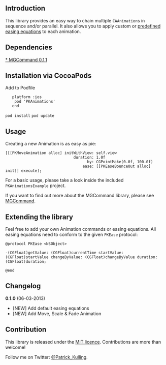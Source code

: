 ## Introduction

This library provides an easy way to chain multiple `CAAnimation`s in sequence and/or parallel.
It also allows you to apply custom or [predefined easing equations](http://easings.net/) to each animation.

## Dependencies
[* MGCommand 0.1.1](https://github.com/MattesGroeger/MGCommand)

## Installation via CocoaPods
Add to Podfile

```
   platform :ios
    pod 'PKAnimations'
   end
```

`pod install`
`pod update`

## Usage
Creating a new Animation is as easy as pie:

```obj-c
[[[PKMoveAnimation alloc] initWithView: self.view
                              duration: 1.0f
                                    by: CGPointMake(0.0f, 100.0f)
                                  ease: [[PKEaseBounceOut alloc] init]] execute];
```

For a basic usage, please take a look inside the included `PKAnimationsExample` project.

If you want to find out more about the MGCommand library, please see [MGCommand](https://github.com/MattesGroeger/MGCommand).

## Extending the library
Feel free to add your own Animation commands or easing equations.
All easing equations need to conform to the given `PKEase` protocol:

```obj-c
@protocol PKEase <NSObject>

-(CGFloat)getValue: (CGFloat)currentTime startValue: (CGFloat)startValue changeByValue: (CGFloat)changeByValue duration:(CGFloat)duration;

@end
```

## Changelog
**0.1.0** (06-03-2013)

* [NEW] Add default easing equations
* [NEW] Add Move, Scale & Fade Animation

## Contribution

This library is released under the [MIT licence](http://opensource.org/licenses/MIT). Contributions are more than welcome!

Follow me on Twitter: [@Patrick_Kulling](https://twitter.com/Patrick_Kulling).